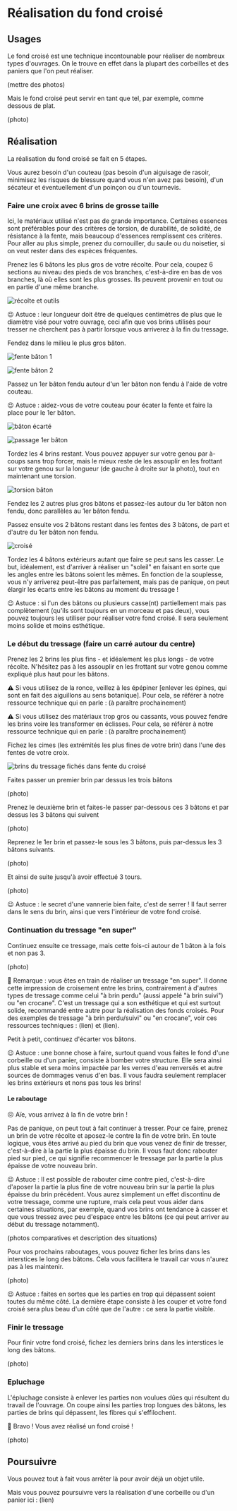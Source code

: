 # Réalisation du fond croisé

## Usages

Le fond croisé est une technique incontounable pour réaliser de nombreux types d'ouvrages.
On le trouve en effet dans la plupart des corbeilles et des paniers que l'on peut réaliser.

(mettre des photos)

Mais le fond croisé peut servir en tant que tel, par exemple, comme dessous de plat.

(photo)

## Réalisation

La réalisation du fond croisé se fait en 5 étapes.

Vous aurez besoin d'un couteau (pas besoin d'un aiguisage de rasoir, minimisez les risques de blessure quand vous n'en avez pas besoin), d'un sécateur et éventuellement d'un poinçon ou d'un tournevis.

### Faire une croix avec 6 brins de grosse taille

Ici, le matériaux utilisé n'est pas de grande importance. Certaines essences sont préférables pour des critères de torsion, de durabilité, de solidité, de résistance à la fente, mais beaucoup d'essences remplissent ces critères. Pour aller au plus simple, prenez du cornouiller, du saule ou du noisetier, si on veut rester dans des espèces fréquentes.

Prenez les 6 bâtons les plus gros de votre récolte. Pour cela, coupez 6 sections au niveau des pieds de vos branches, c'est-à-dire en bas de vos branches, là où elles sont les plus grosses. Ils peuvent provenir en tout ou en partie d'une même branche. 

![récolte et outils](./images/FC8.jpg)

😉 Astuce : leur longueur doit être de quelques centimètres de plus que le diamètre visé pour votre ouvrage, ceci afin que vos brins utilisés pour tresser ne cherchent pas à partir lorsque vous arriverez à la fin du tressage.

Fendez dans le milieu le plus gros bâton.

![fente bâton 1](./images/FC9.jpg)

![fente bâton 2](./images/FC10.jpg)

Passez un 1er bâton fendu autour d'un 1er bâton non fendu à l'aide de votre couteau.

😉 Astuce : aidez-vous de votre couteau pour écater la fente et faire la place pour le 1er bâton.

![bâton écarté](./images/FC11.jpg)

![passage 1er bâton](./images/FC12.jpg)

Tordez les 4 brins restant. Vous pouvez appuyer sur votre genou par à-coups sans trop forcer, mais le mieux reste de les assouplir en les frottant sur votre genou sur la longueur (de gauche à droite sur la photo), tout en maintenant une torsion.

![torsion bâton](./images/FC8.jpg)

Fendez les 2 autres plus gros bâtons et passez-les autour du 1er bâton non fendu, donc parallèles au 1er bâton fendu.

Passez ensuite vos 2 bâtons restant dans les fentes des 3 bâtons, de part et d'autre du 1er bâton non fendu.

![croisé](./images/FC14.jpg)

Tordez les 4 bâtons extérieurs autant que faire se peut sans les casser. Le but, idéalement, est d'arriver à réaliser un "soleil" en faisant en sorte que les angles entre les bâtons soient les mêmes. En fonction de la souplesse, vous n'y arriverez peut-être pas parfaitement, mais pas de panique, on peut élargir les écarts entre les bâtons au moment du tressage !

😉 Astuce : si l'un des bâtons ou plusieurs casse(nt) partiellement mais pas complètement (qu'ils sont toujours en un morceau et pas deux), vous pouvez toujours les utiliser pour réaliser votre fond croisé. Il sera seulement moins solide et moins esthétique.

### Le début du tressage (faire un carré autour du centre)

Prenez les 2 brins les plus fins - et idéalement les plus longs - de votre récolte. N'hésitez pas à les assouplir en les frottant sur votre genou comme expliqué plus haut pour les bâtons.

⚠️ Si vous utilisez de la ronce, veillez à les épépiner [enlever les épines, qui sont en fait des aiguillons au sens botanique]. Pour cela, se référer à notre ressource technique qui en parle : (à paraître prochainement)

⚠️ Si vous utilisez des matériaux trop gros ou cassants, vous pouvez fendre les brins voire les transformer en éclisses. Pour cela, se référer à notre ressource technique qui en parle : (à paraître prochainement)

Fichez les cimes (les extrémités les plus fines de votre brin) dans l'une des fentes de votre croix.

![brins du tressage fichés dans fente du croisé](./images/FC18.jpg)

Faites passer un premier brin par dessus les trois bâtons 

(photo)

Prenez le deuxième brin et faites-le passer par-dessous ces 3 bâtons et par dessus les 3 bâtons qui suivent

(photo)

Reprenez le 1er brin et passez-le sous les 3 bâtons, puis par-dessus les 3 bâtons suivants.

(photo)

Et ainsi de suite jusqu'à avoir effectué 3 tours.

(photo)

😉 Astuce : le secret d'une vannerie bien faite, c'est de serrer ! Il faut serrer dans le sens du brin, ainsi que vers l'intérieur de votre fond croisé. 

### Continuation du tressage "en super"

Continuez ensuite ce tressage, mais cette fois-ci autour de 1 bâton à la fois et non pas 3.

(photo)

🧐 Remarque : vous êtes en train de réaliser un tressage "en super". Il donne cette impression de croisement entre les brins, contrairement à d'autres types de tressage comme celui "à brin perdu" (aussi appelé "à brin suivi") ou "en crocane". C'est un tressage qui a son esthétique et qui est surtout solide, recommandé entre autre pour la réalisation des fonds croisés. Pour des exemples de tressage "à brin perdu/suivi" ou "en crocane", voir ces ressources techniques : (lien) et (lien).

Petit à petit, continuez d'écarter vos bâtons.

😉 Astuce : une bonne chose à faire, surtout quand vous faites le fond d'une corbeille ou d'un panier, consiste à bomber votre structure. Elle sera ainsi plus stable et sera moins impactée par les verres d'eau renversés et autre sources de dommages venus d'en bas. Il vous faudra seulement remplacer les brins extérieurs et nons pas tous les brins!

#### Le raboutage

😖 Aïe, vous arrivez à la fin de votre brin !

Pas de panique, on peut tout à fait continuer à tresser. Pour ce faire, prenez un brin de votre récolte et aposez-le contre la fin de votre brin. En toute logique, vous êtes arrivé au pied du brin que vous venez de finir de tresser, c'est-à-dire à la partie la plus épaisse du brin. Il vous faut donc rabouter pied sur pied, ce qui signifie recommencer le tressage par la partie la plus épaisse de votre nouveau brin.

😉 Astuce : Il est possible de rabouter cime contre pied, c'est-à-dire d'aposer la partie la plus fine de votre nouveau brin sur la partie la plus épaisse du brin précédent. Vous aurez simplement un effet discontinu de votre tressage, comme une rupture, mais cela peut vous aider dans certaines situations, par exemple, quand vos brins ont tendance à casser et que vous tressez avec peu d'espace entre les bâtons (ce qui peut arriver au début du tressage notamment).

(photos comparatives et description des situations)

Pour vos prochains raboutages, vous pouvez ficher les brins dans les interstices le long des bâtons. Cela vous facilitera le travail car vous n'aurez pas à les maintenir.

(photo)

😉 Astuce : faites en sortes que les parties en trop qui dépassent soient toutes du même côté. La dernière étape consiste à les couper et votre fond croisé sera plus beau d'un côté que de l'autre : ce sera la partie visible.

### Finir le tressage

Pour finir votre fond croisé, fichez les derniers brins dans les interstices le long des bâtons.

(photo)

### Epluchage

L'épluchage consiste à enlever les parties non voulues dûes qui résultent du travail de l'ouvrage. On coupe ainsi les parties trop longues des bâtons, les parties de brins qui dépassent, les fibres qui s'effilochent.

🥳 Bravo ! Vous avez réalisé un fond croisé !

(photo)

## Poursuivre

Vous pouvez tout à fait vous arrêter là pour avoir déjà un objet utile. 

Mais vous pouvez poursuivre vers la réalisation d'une corbeille ou d'un panier ici : (lien)







